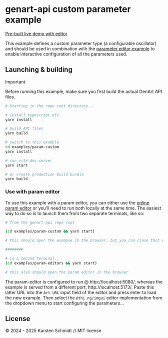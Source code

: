 # genart-api custom parameter example

[Pre-built live demo with editor](https://demo.thi.ng/genart-api/param-editors/?url=https://demo.thi.ng/genart-api/param-custom/)

This example defines a custom parameter type (a configurable oscillator) and
should be used in combination with the [parameter editor
example](https://github.com/thi-ng/genart-api/tree/main/examples/param-editors)
to enable interactive configuration of all the parameters used.

## Launching & building

> [!IMPORTANT]
> Before running this example, make sure you first build the actual GenArt API
> files.

```bash
# Starting in the repo root directory...

# install typescript etc.
yarn install

# build API files
yarn build

# switch to this example
cd examples/param-custom
yarn install

# run vite dev server
yarn start

# or create production build bundle
yarn build
```

### Use with param editor

To use this example with a param editor, you can either use the [online param
editor](https://demo.thi.ng/genart-api/param-editors/)
or you'll need to run both locally at the same time. The easiest way to do so is
to launch them from two separate terminals, like so:

```bash
# from the genart-api repo root

(cd examples/param-custom && yarn start)

# this should open the example in the browser, but you can close that window again...

########

# in a second terminal...
(cd examples/param-editors && yarn start)

# this also should open the param editor in the browser
```

The param-editor is configured to run @ http://localhost:8080/, whereas the
example is served from a different port: http://localhost:5173/. Paste this
latter URL into the `Art URL` input field of the editor and press enter to load
the new example. Then select the `@thi.ng/imgui` editor implementation from the
dropdown menu to start configuring the parameters...

## License

&copy; 2024 - 2025 Karsten Schmidt // MIT license
